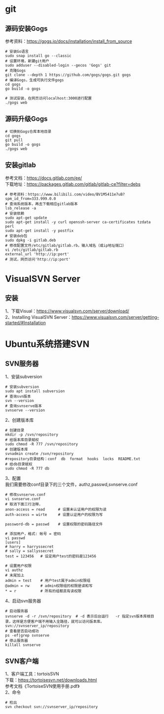 # git
## 源码安装Gogs
参考资料：https://gogs.io/docs/installation/install_from_source  
```shell
# 安装Go语言
sudo snap install go --classic
# 设置环境，新建git用户
sudo adduser --disabled-login --gecos 'Gogs' git
# 克隆Gogs
git clone --depth 1 https://github.com/gogs/gogs.git gogs
# 编译Gogs，生成可执行文件gogs
cd gogs
go build -o gogs

# 测试安装，在网页访问localhost:3000进行配置
./gogs web
```
## 源码升级Gogs
```shell
# 切换到Gogs仓库本地目录
cd gogs
git pull
go build -o gogs
./gogs web
```
## 安装gitlab
参考文档：https://docs.gitlab.com/ee/  
下载地址：https://packages.gitlab.com/gitlab/gitlab-ce?filter=debs  
```shell
# 参考资料：https://www.bilibili.com/video/BV1M5411e7uB?spm_id_from=333.999.0.0
# 查询系统版本，再去下载相应gitlab版本
lsb_release -a
# 安装依赖
sudo apt-get update
sudo apt-get install -y curl openssh-server ca-certificates tzdata perl
sudo apt-get install -y postfix
# 安装deb包
sudo dpkg -i gitlab.deb
# 修改配置文件/etc/gitlab/gitlab.rb，输入域名（或ip地址端口）
vi /etc/gitlab/gitlab.rb
external_url 'http://ip:port'
# 测试，网页访问'http://ip:port'
```
# VisualSVN Server
## 安装
1、下载Visual：https://www.visualsvn.com/server/download/  
2、Installing VisualSVN Server：https://www.visualsvn.com/server/getting-started/#Installation  

# Ubuntu系统搭建SVN
## SVN服务器
1、安装subversion
```shell
# 安装subversion
sudo apt install subversion
# 查询svn版本
svn --version
# 查询svnserve版本
svnserve --version
```
2、创建版本库
```shell
# 创建目录
mkdir -p /svn/repository
# 给版本库目录赋权
sudo chmod -R 777 /svn/repository
# 创建版本库
svnadmin create /svn/repository
#repository目录结构：conf  db  format  hooks  locks  README.txt
# 给db目录赋权
sudo chmod -R 777 db
```
3、配置  
我们需要修改conf目录下的三个文件，authz,passwd,svnserve.conf
```shell
# 修改svnserve.conf
vi svnserve.conf
# 取消下面三行注释，
anon-access = read      # 设置未认证用户的权限为读
auth-access = wirte     # 设置认证用户的权限为写

password-db = passwd    # 设置权限的密码路径文件
```
```shell
# 添加用户，格式: 帐号 = 密码
vi passwd
[users]
# harry = harryssecret
# sally = sallyssecret
test = 123456   # 设定用户test的密码是123456
```
```shell
# 设置用户权限
vi authz
# 末尾加上
admin = test    # 用户test属于admin权限组
@admin = rw     # admin权限组的权限是读和写
* = r           # 所有的组都具有读权限
```
4、启动svn服务器
```shell
# 启动服务器
svnserve -d -r /svn/repository  # -d 表示后台运行   -r 指定svn版本库根目录，这样是方便客户端不用输入全路径，就可以访问版本库。svn://svnserver_ip/repository
# 查看是否启动成功
ps -ef|grep svnserve
# 停止服务器
killall svnserve
```
## SVN客户端
1、客户端工具：tortoisSVN  
下载：https://tortoisesvn.net/downloads.html  
参考文档《TortoiseSVN使用手册.pdf》  
2、命令
```shell
# 检出
svn checkout svn://svnserver_ip/repository
```
